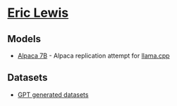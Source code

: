 # [Eric Lewis](https://twitter.com/ericlewis)

## Models

- [Alpaca 7B](https://files.chaoscomputerclub.com/llama-7b-alpaca.zip) - Alpaca replication attempt for [llama.cpp](https://github.com/ericlewis/llama.cpp)

## Datasets

- [GPT generated datasets](https://github.com/acheong08/training-datasets/tree/main/ericlewis_datasets)
